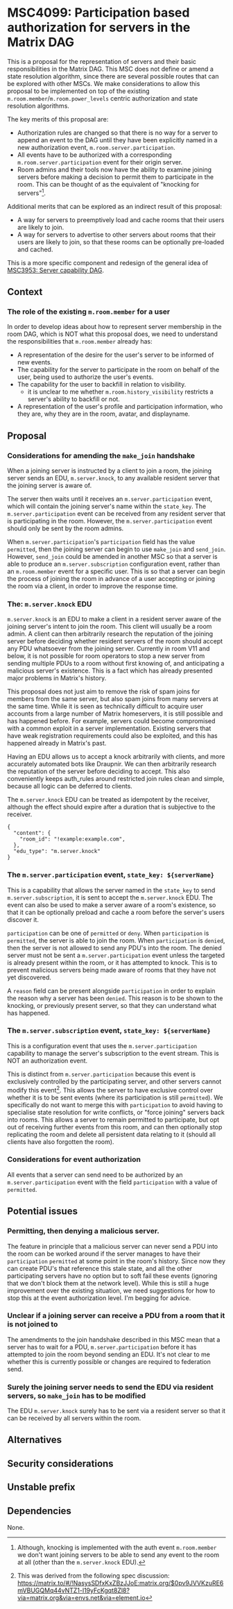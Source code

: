# MSC4099: Participation based authorization for servers in the Matrix DAG

This is a proposal for the representation of servers and their basic responsibilities in the Matrix
DAG. This MSC does not define or amend a state resolution algorithm, since there are several possible
routes that can be explored with other MSCs. We make considerations to  allow this proposal to be
implemented on top of the existing `m.room.member`/`m.room.power_levels` centric authorization and
state resolution algorithms.

The key merits of this proposal are:
- Authorization rules are changed so that there is no way for a server to append an event to the DAG
until they have been explicitly named in a new authorization event, `m.room.server.participation`. 
- All events have to be authorized with a corresponding `m.room.server.participation` event for their
origin server.
- Room admins and their tools now have the ability to examine joining servers before making a decision
to permit them to participate in the room. This can be thought of as the equivalent of "knocking for servers"[^knocking].

Additional merits that can be explored as an indirect result of this proposal:
- A way for servers to preemptively load and cache rooms that their users are likely to join.
- A way for servers to advertise to other servers about rooms that their users are likely to join,
so that these rooms can be optionally pre-loaded and cached.

This is a more specific component and redesign of the general idea of [MSC3953: Server capability DAG](https://github.com/Gnuxie/matrix-doc/blob/gnuxie/capability-dag/proposals/3953-capability-dag.md).

## Context

### The role of the existing `m.room.member` for a user

In order to develop ideas about how to represent server membership in the room DAG,
which is NOT what this proposal does, we need to understand the responsibilities that `m.room.member`
already has:

- A representation of the desire for the user's server to be informed of new events.
- The capability for the server to participate in the room on behalf of the user,
being used to authorize the user's events.
- The capability for the user to backfill in relation to visibility.
  + it is unclear to me whether `m.room.history_visibility` restricts a server's ability to backfill or not.
- A representation of the user's profile and participation information, who they are, why they are in the room, avatar, and displayname.

## Proposal

### Considerations for amending the `make_join` handshake

When a joining server is instructed by a client to join a room, the joining server sends an
EDU, `m.server.knock`, to any available resident server that the joining server is aware of. 

The server then waits until it receives an `m.server.participation` event, which will contain the
joining server's name within the `state_key`. 
The `m.server.participation` event can be received from any resident server that is participating
in the room. However, the `m.server.participation` event should only be sent by the room admins.

When `m.server.participation`'s `participation` field has the value `permitted`, then
the joining server can begin to use `make_join` and `send_join`. However, `send_join` could be amended
in another MSC so that a server is able to produce an `m.server.subscription` configuration event,
rather than an `m.room.member` event for a specific user. This is so that a server can begin the
process of joining the room in advance of a user accepting or joining the room via a client,
in order to improve the response time. 

### The: `m.server.knock` EDU

`m.server.knock` is an EDU to make a client in a resident server aware of the joining server's intent
to join the room. This client will usually be a room admin. A client can then arbitrarily research
the reputation of the joining server before deciding whether resident servers of the room should
accept any PDU whatsoever from the joining server. Currently in room V11 and below, it is not
possible for room operators to stop a new server from sending multiple PDUs to a room without first
knowing of, and anticipating a malicious server's existence. This is a fact which has already
presented major problems in Matrix's history.

This proposal does not just aim to remove the risk of spam joins for members from the same server,
but also spam joins from many servers at the same time. While it is seen as technically difficult
to acquire user accounts from a large number of Matrix homeservers, it is still possible and
has happened before. For example, servers could become compromised with a common exploit in a server
implementation. Existing servers that have weak registration requirements could also be exploited,
and this has happened already in Matrix's past.

Having an EDU allows us to accept a knock arbitrarily with clients, and more accurately automated bots
like Draupnir. We can then arbitrarily research the reputation of the server before deciding
to accept. This also conveniently keeps auth_rules around restricted join rules clean and simple,
because all logic can be deferred to clients.

The `m.server.knock` EDU can be treated as idempotent by the receiver, although the effect should
expire after a duration that is subjective to the receiver.

```
{
  "content": {
    "room_id": "!example:example.com",
  },
  "edu_type": "m.server.knock"
}
```

### The `m.server.participation` event, `state_key: ${serverName}`

This is a capability that allows the server named in the `state_key` to send `m.server.subscription`,
it is sent to accept the `m.server.knock` EDU. The event can also be used to make a server aware of
a room's existence, so that it can be optionally preload and cache a room before the server's users
discover it.

`participation` can be one of `permitted` or `deny`. When `participation` is `permitted`, the server
is able to join the room. When `participation` is `denied`, then the server is not allowed to send
any PDU's into the room. The denied server must not be sent a `m.server.participation` event unless
the targeted is already present within the room, or it has attempted to knock.
This is to prevent malicious servers being made aware of rooms that they have not yet discovered.

A `reason` field can be present alongside `participation` in order to explain the reason why
a server has been `denied`. This reason is to be shown to the knocking, or previously present
server, so that they can understand what has happened.

### The `m.server.subscription` event, `state_key: ${serverName}`

This is a configuration event that uses the `m.server.participation` capability to manage
the server's subscription to the event stream. This is NOT an authorization event.

This is distinct from `m.server.participation` because this event is exclusively controlled
by the participating server, and other servers cannot modify this event[^spec-discussion].
This allows the server to have exclusive control over whether it is to be sent events (where
its participation is still `permitted`). We specifically do not want to merge this with
`participation` to avoid having to specialise state resolution for write conflicts,
or "force joining" servers back into rooms. This allows a server to remain permitted to participate,
but opt out of receiving further events from this room, and can then optionally stop replicating the
room and delete all persistent data relating to it (should all clients have also forgotten the room). 

### Considerations for event authorization

All events that a server can send need to be authorized by an `m.server.participation` event
with the field `participation` with a value of `permitted`.

## Potential issues

### Permitting, then denying a malicious server.

The feature in principle that a malicious server can never send a PDU into the room can be worked
around if the server manages to have their `participation` `permitted` at some point in the room's
history. Since now they can create PDU's that reference this stale state, and all the other
participating servers have no option but to soft fail these events
(ignoring that we don't block them at the network level).
While this is still a huge improvement over the existing situation, we need suggestions for how
to stop this at the event authorization level. I'm begging for advice.

### Unclear if a joining server can receive a PDU from a room that it is not joined to

The amendments to the join handshake described in this MSC mean that a server has to wait
for a PDU, `m.server.participation` before it has attempted to join the room beyond sending an EDU.
It's not clear to me whether this is currently possible or changes are required to federation send.

### Surely the joining server needs to send the EDU via resident servers, so `make_join` has to be modified

The EDU `m.server.knock` surely has to be sent via a resident server so that it can be received
by all servers within the room.

## Alternatives

## Security considerations

## Unstable prefix

## Dependencies

None.

[^spec-discussion]: This was derived from the following spec discussion: https://matrix.to/#/!NasysSDfxKxZBzJJoE:matrix.org/$0pv9JVVKzuRE6mVBUGQMq44vNTZ1-l19yFcKgqt8Zl8?via=matrix.org&via=envs.net&via=element.io

[^knocking]: Although, knocking is implemented with the auth event `m.room.member` we don't want joining
servers to be able to send any event to the room at all (other than the `m.server.knock` EDU).
